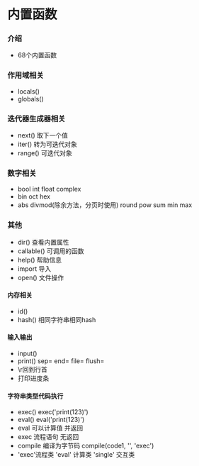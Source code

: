 # 内置函数

### 介绍

- 68个内置函数

### 作用域相关

- locals()
- globals()

### 迭代器生成器相关

- next() 取下一个值
- iter() 转为可迭代对象
- range() 可迭代对象

### 数字相关

- bool int float complex
- bin oct hex
- abs divmod(除余方法，分页时使用) round pow sum min max 


### 其他

- dir() 查看内置属性
- callable() 可调用的函数
- help() 帮助信息
- import  导入
- open() 文件操作

#### 内存相关

- id()
- hash() 相同字符串相同hash

#### 输入输出

- input()
- print() sep= end= file= flush=
- \r回到行首
- 打印进度条

#### 字符串类型代码执行

- exec() exec('print(123)')
- eval() eval('print(123)')
- eval 可以计算值 并返回
- exec 流程语句 无返回
- compile 编译为字节码 compile(code1, '', 'exec') 
- 'exec'流程类  'eval' 计算类 'single' 交互类

